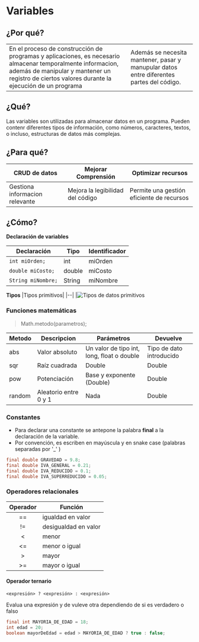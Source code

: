 # Variables

## ¿Por qué?

|                                                                                                                                                                                                                |                                                                                          |
| -------------------------------------------------------------------------------------------------------------------------------------------------------------------------------------------------------------- | ---------------------------------------------------------------------------------------- |
| En el proceso de construcción de programas y aplicaciones, es necesario almacenar temporalmente informacion, además de manipular y mantener un registro de ciertos valores durante la ejecución de un programa | Además se necesita mantener, pasar y manupular datos entre diferentes partes del código. |

## ¿Qué?

Las variables son utilizadas para almacenar datos en un programa. Pueden contenr diferentes tipos de información, como números, caracteres, textos, o incluso, estructuras de datos más complejas.

## ¿Para qué?

| CRUD de datos                  | Mejorar Comprensión              | Optimizar recursos                        |
| ------------------------------ | -------------------------------- | ----------------------------------------- |
| Gestiona informacion relevante | Mejora la legibilidad del código | Permite una gestión eficiente de recursos |

## ¿Cómo?

**Declaración de variables**

| Declaración        | Tipo   | Identificador |
| ------------------ | ------ | ------------- |
| `int miOrden;`     | int    | miOrden       |
| `double miCosto;`  | double | miCosto       |
| `String miNombre;` | String | miNombre      |

**Tipos**
|Tipos primitivos|
|--|
|![Tipos de datos primitivos](/imagenes/tiposPrimitivos.svg)

### Funciones matemáticas

> Math.metodo(parametros);

| Metodo | Descripcion           | Parámetros                                 | Devuelve                 |
| ------ | --------------------- | ------------------------------------------ | ------------------------ |
| abs    | Valor absoluto        | Un valor de tipo int, long, float o double | Tipo de dato introducido |
| sqr    | Raíz cuadrada         | Double                                     | Double                   |
| pow    | Potenciación          | Base y exponente (Double)                  | Double                   |
| random | Aleatorio entre 0 y 1 | Nada                                       | Double                   |

### Constantes

- Para declarar una constante se antepone la palabra **final** a la declaración de la variable.
- Por convención, es escriben en mayúscula y en snake case (palabras separadas por '\_' )

```java
final double GRAVEDAD = 9.8;
final double IVA_GENERAL = 0.21;
final double IVA_REDUCIDO = 0.1;
final double IVA_SUPERREDUCIDO = 0.05;
```

### Operadores relacionales

| Operador | Función              |
| :------: | -------------------- |
|    ==    | igualdad en valor    |
|    !=    | desigualdad en valor |
|    <     | menor                |
|    <=    | menor o igual        |
|    >     | mayor                |
|    >=    | mayor o igual        |

#### Operador ternario

```
<expresión> ? <expresión> : <expresión>
```

Evalua una expresión y de vuleve otra dependiendo de si es verdadero o falso

```java
final int MAYORIA_DE_EDAD = 18;
int edad = 20;
boolean mayorDeEdad = edad > MAYORIA_DE_EDAD ? true : false;
```
